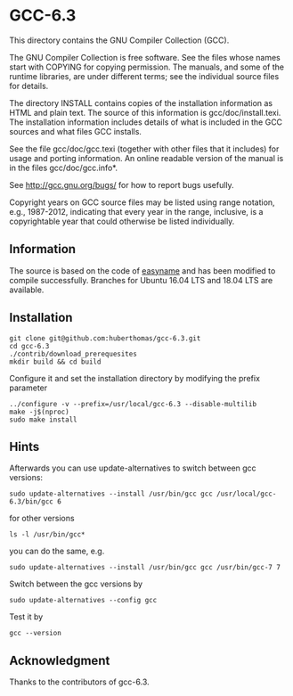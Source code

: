 # GCC-6.3

This directory contains the GNU Compiler Collection (GCC).

The GNU Compiler Collection is free software.  See the files whose
names start with COPYING for copying permission.  The manuals, and
some of the runtime libraries, are under different terms; see the
individual source files for details.

The directory INSTALL contains copies of the installation information
as HTML and plain text.  The source of this information is
gcc/doc/install.texi.  The installation information includes details
of what is included in the GCC sources and what files GCC installs.

See the file gcc/doc/gcc.texi (together with other files that it
includes) for usage and porting information.  An online readable
version of the manual is in the files gcc/doc/gcc.info*.

See http://gcc.gnu.org/bugs/ for how to report bugs usefully.

Copyright years on GCC source files may be listed using range
notation, e.g., 1987-2012, indicating that every year in the range,
inclusive, is a copyrightable year that could otherwise be listed
individually.

## Information

The source is based on the code of [easyname](http://mirror.easyname.at/gnu/gcc/gcc-6.3.0/) 
and has been modified to compile successfully. Branches for Ubuntu 16.04 LTS and 18.04 LTS are available.

## Installation

    git clone git@github.com:huberthomas/gcc-6.3.git
    cd gcc-6.3
    ./contrib/download_prerequesites
    mkdir build && cd build

Configure it and set the installation directory by modifying the prefix parameter

    ../configure -v --prefix=/usr/local/gcc-6.3 --disable-multilib
    make -j$(nproc)
    sudo make install

## Hints

Afterwards you can use update-alternatives to switch between gcc versions:

    sudo update-alternatives --install /usr/bin/gcc gcc /usr/local/gcc-6.3/bin/gcc 6

for other versions

    ls -l /usr/bin/gcc*

you can do the same, e.g.

    sudo update-alternatives --install /usr/bin/gcc gcc /usr/bin/gcc-7 7

Switch between the gcc versions by 

    sudo update-alternatives --config gcc

Test it by

    gcc --version

## Acknowledgment

Thanks to the contributors of gcc-6.3.
